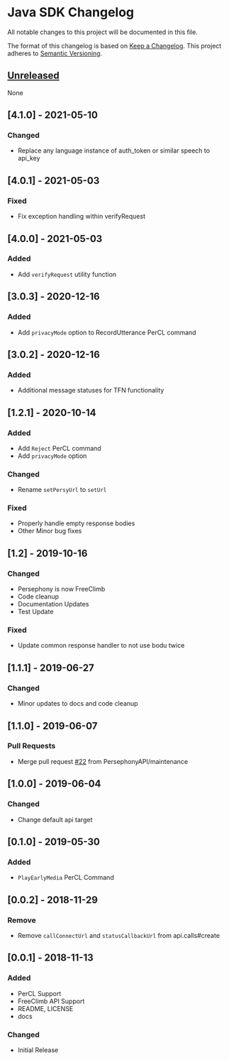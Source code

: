 # Java SDK Changelog
All notable changes to this project will be documented in this file.

The format of this changelog is based on [Keep a Changelog](https://keepachangelog.com/en/1.0.0/).
This project adheres to [Semantic Versioning](https://semver.org/spec/v2.0.0.html).

## [Unreleased]
None

<a name="4.1.0"></a>
## [4.1.0] - 2021-05-10
### Changed
- Replace any language instance of auth_token or similar speech to api_key

<a name="4.0.1"></a>
## [4.0.1] - 2021-05-03
### Fixed
- Fix exception handling within verifyRequest

<a name="4.0.0"></a>
## [4.0.0] - 2021-05-03
### Added
- Add `verifyRequest` utility function

<a name="3.0.3"></a>
## [3.0.3] - 2020-12-16
### Added
- Add `privacyMode` option to RecordUtterance PerCL command

<a name="3.0.2"></a>
## [3.0.2] - 2020-12-16
### Added
- Additional message statuses for TFN functionality

<a name="1.2.1"></a>
## [1.2.1] - 2020-10-14
### Added
- Add `Reject` PerCL command
- Add `privacyMode` option

### Changed
- Rename `setPersyUrl` to `setUrl`

### Fixed
- Properly handle empty response bodies
- Other Minor bug fixes

<a name="1.2"></a>
## [1.2] - 2019-10-16
### Changed
- Persephony is now FreeClimb
- Code cleanup
- Documentation Updates
- Test Update

### Fixed
- Update common response handler to not use bodu twice

<a name="1.1.1"></a>
## [1.1.1] - 2019-06-27
### Changed
- Minor updates to docs and code cleanup


<a name="1.1.0"></a>
## [1.1.0] - 2019-06-07
### Pull Requests
- Merge pull request [#22](https://gitlab.vailsys.com/vail-cloud-services/fc-boilerplates/javascript-sdk/issues/22) from PersephonyAPI/maintenance


<a name="1.0.0"></a>
## [1.0.0] - 2019-06-04
### Changed
- Change default api target


<a name="0.1.0"></a>
## [0.1.0] - 2019-05-30
### Added
- `PlayEarlyMedia` PerCL Command

<a name="0.0.2"></a>
## [0.0.2] - 2018-11-29
### Remove
- Remove `callConnectUrl` and `statusCallbackUrl` from api.calls#create

<a name="0.0.1"></a>
## [0.0.1] - 2018-11-13
### Added
- PerCL Support
- FreeClimb API Support
- README, LICENSE
- docs

### Changed
- Initial Release


[Unreleased]: https://github.com/FreeClimbAPI/java-sdk/compare/v1.0.1...HEAD
